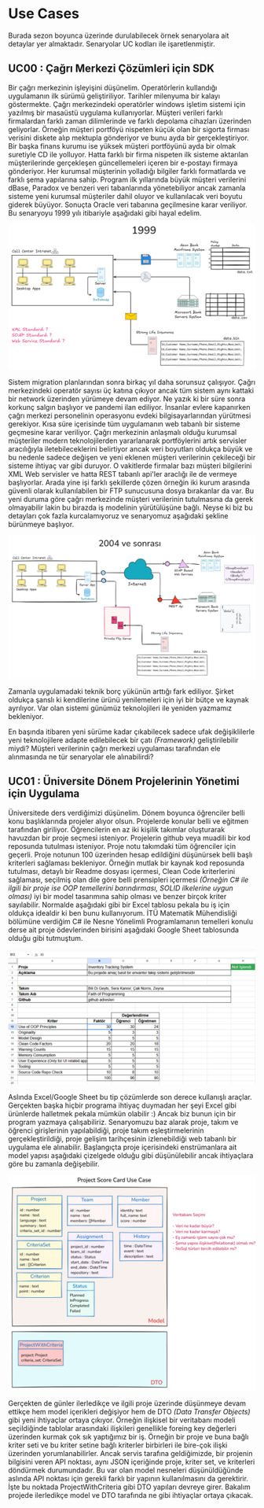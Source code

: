 # Use Cases

Burada sezon boyunca üzerinde durulabilecek örnek senaryolara ait detaylar yer almaktadır. Senaryolar UC kodları ile işaretlenmiştir.

## UC00 : Çağrı Merkezi Çözümleri için SDK

Bir çağrı merkezinin işleyişini düşünelim. Operatörlerin kullandığı uygulamanın ilk sürümü geliştiriliyor. Tarihler milenyuma bir kalayı göstermekte. Çağrı merkezindeki operatörler windows işletim sistemi için yazılmış bir masaüstü uygulama kullanıyorlar. Müşteri verileri farklı firmalardan farklı zaman dilimlerinde ve farklı depolama cihazları üzerinden geliyorlar. Örneğin müşteri portföyü nispeten küçük olan bir sigorta firması verisini diskete alıp mektupla gönderiyor ve bunu ayda bir gerçekleştiriyor. Bir başka finans kurumu ise yüksek müşteri portföyünü ayda bir olmak suretiyle CD ile yolluyor. Hatta farklı bir firma nispeten ilk sisteme aktarılan müşterilerinde gerçekleşen güncellemeleri içeren bir e-postayı firmaya gönderiyor. Her kurumsal müşterinin yolladığı bilgiler farklı formatlarda ve farklı şema yapılarına sahip. Program ilk yıllarında büyük müşteri verilerini dBase, Paradox ve benzeri veri tabanlarında yönetebiliyor ancak zamanla sisteme yeni kurumsal müşteriler dahil oluyor ve kullanılacak veri boyutu giderek büyüyor. Sonuçta Oracle veri tabanına geçilmesine karar veriliyor. Bu senaryoyu 1999 yılı itibariyle aşağıdaki gibi hayal edelim.

![1999 Senaroysu](../images/Scenario1999.png)

Sistem migration planlarından sonra birkaç yıl daha sorunsuz çalışıyor. Çağrı merkezindeki operatör sayısı üç katına çıkıyor ancak tüm sistem aynı kattaki bir network üzerinden yürümeye devam ediyor. Ne yazık ki bir süre sonra korkunç salgın başlıyor ve pandemi ilan ediliyor. İnsanlar evlere kapanırken çağrı merkezi personelinin operasyonu evdeki bilgisayarlarından yürütmesi gerekiyor. Kısa süre içerisinde tüm uygulamanın web tabanlı bir sisteme geçmesine karar veriliyor. Çağrı merkezinin anlaşmalı olduğu kurumsal müşteriler modern teknolojilerden yararlanarak portföylerini artık servisler aracılığıyla iletebileceklerini belirtiyor ancak veri boyutları oldukça büyük ve bu nedenle sadece değişen ve yeni eklenen müşteri verilerinin çekileceği bir sisteme ihtiyaç var gibi duruyor. O vakitlerde firmalar bazı müşteri bilgilerini XML Web servisler ve hatta REST tabanlı api'ler araclığı ile de vermeye başlıyorlar. Arada yine işi farklı şekillerde çözen örneğin iki kurum arasında güvenli olarak kullanılabilen bir FTP sunucusuna dosya bırakanlar da var. Bu yeni duruma göre çağrı merkezinde müşteri verilerinin tutulmasına da gerek olmayabilir lakin bu birazda iş modelinin yürütülüşüne bağlı. Neyse ki biz bu detayları çok fazla kurcalamıyoruz ve senaryomuz aşağıdaki şekline bürünmeye başlıyor.

![2004 Sonrasi Senaryosu](../images/Scenario2004.png)

Zamanla uygulamadaki teknik borç yükünün arttığı fark ediliyor. Şirket oldukça şanslı ki kendilerine ürünü yenilemeleri için iyi bir bütçe ve kaynak ayrılıyor. Var olan sistemi günümüz teknolojileri ile yeniden yazmamız bekleniyor.

En başında itibaren yeni sürüme kadar çıkabilecek sadece ufak değişiklilerle yeni teknolojilere adapte edilebilecek bir çatı _(Framework)_ geliştirilebilir miydi? Müşteri verilerinin çağrı merkezi uygulaması tarafından ele alınmasında ne tür senaryolar ele alınabilirdi?

## UC01 : Üniversite Dönem Projelerinin Yönetimi için Uygulama

Üniversitede ders verdiğimizi düşünelim. Dönem boyunca öğrenciler belli konu başlıklarında projeler alıyor olsun. Projelerde konular belli ve eğitmen tarafından giriliyor. Öğrencilerin en az iki kişilik takımlar oluşturarak havuzdan bir proje seçmesi isteniyor. Projelerin github veya muadili bir kod reposunda tutulması isteniyor. Proje notu takımdaki tüm öğrenciler için geçerli. Proje notunun 100 üzerinden hesap edildiğini düşünürsek belli başlı kriterleri sağlaması bekleniyor. Örneğin mutlak bir kaynak kod reposunda tutulması, detaylı bir Readme dosyası içermesi, Clean Code kriterlerini sağlaması, seçilmiş olan dile göre belli prensipleri içermesi _(Örneğin C# ile ilgili bir proje ise OOP temellerini barındırması, SOLID ilkelerine uygun olması)_ iyi bir model tasarımına sahip olması ve benzer birçok kriter sayılabilir. Normalde aşağıdaki gibi bir Excel tablosu pekala bu iş için oldukça idealdir ki ben bunu kullanıyorum. İTÜ Matematik Mühendisliği bölümüne verdiğim C# ile Nesne Yönelimli Programlamanın temelleri konulu derse ait proje ödevlerinden birisini aşağıdaki Google Sheet tablosunda olduğu gibi tutmuştum.

![Project Score Card](../images/ProjectScoreCard.png)

Aslında Excel/Google Sheet bu tip çözümlerde son derece kullanışlı araçlar. Gerçekten başka hiçbir programa ihtiyaç duymadan her şeyi Excel gibi ürünlerde halletmek pekala mümkün olabilir :) Ancak biz bunun için bir program yazmaya çalışabiliriz. Senaryomuzu baz alarak proje, takım ve öğrenci girişlerinin yapılabildiği, proje takım eşleştirmelerinin gerçekleştirildiği, proje gelişim tarihçesinin izlenebildiği web tabanlı bir uygulama ele alınabilir. Başlangıçta proje içerisindeki enstrümanlara ait model yapısı aşağıdaki çizelgede olduğu gibi düşünülebilir ancak ihtiyaçlara göre bu zamanla değişebilir.

![Use Case 02 Solution Model](../images/ProjectScoreCardModel.png)

Gerçekten de günler ilerledikçe ve ilgili proje üzerinde düşünmeye devam ettikçe hem model içerikleri değişiyor hem de DTO *(Data Transfer Objects)* gibi yeni ihtiyaçlar ortaya çıkıyor. Örneğin ilişkisel bir veritabanı modeli seçildiğinde tablolar arasındaki ilişkileri genellikle foreing key değerleri üzerinden kurmak çok sık yaptığımız bir iş. Örneğin bir proje ve buna bağlı kriter seti ve bu kriter setine bağlı kriterler birbirleri ile bire-çok ilişki üzerinden yorumlanabilirler. Ancak servis tarafına geldiğimizde, bir projenin bilgisini veren API noktası, aynı JSON içeriğinde proje, kriter set, ve kriterleri döndürmek durumundadır. Bu var olan model nesneleri düşünüldüğünde aslında API noktası için gerekli farklı bir yapının kullanılmasını da gerektirir. İşte bu noktada ProjectWithCriteria gibi DTO yapıları devreye girer. Bakalım projede ilerledikçe model ve DTO tarafında ne gibi ihtiyaçlar ortaya çıkacak.
